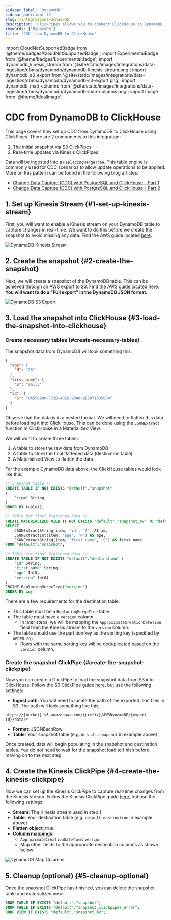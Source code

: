 ```yaml
---
sidebar_label: 'DynamoDB'
sidebar_position: 10
slug: /integrations/dynamodb
description: 'ClickPipes allows you to connect ClickHouse to DynamoDB.'
keywords: ['DynamoDB']
title: 'CDC from DynamoDB to ClickHouse'
---
```


import CloudNotSupportedBadge from '@theme/badges/CloudNotSupportedBadge';
import ExperimentalBadge from '@theme/badges/ExperimentalBadge';
import dynamodb_kinesis_stream from '@site/static/images/integrations/data-ingestion/dbms/dynamodb/dynamodb-kinesis-stream.png';
import dynamodb_s3_export from '@site/static/images/integrations/data-ingestion/dbms/dynamodb/dynamodb-s3-export.png';
import dynamodb_map_columns from '@site/static/images/integrations/data-ingestion/dbms/dynamodb/dynamodb-map-columns.png';
import Image from '@theme/IdealImage';

# CDC from DynamoDB to ClickHouse

<ExperimentalBadge/>

This page covers how set up CDC from DynamoDB to ClickHouse using ClickPipes. There are 2 components to this integration:
1. The initial snapshot via S3 ClickPipes
2. Real-time updates via Kinesis ClickPipes

Data will be ingested into a `ReplacingMergeTree`. This table engine is commonly used for CDC scenarios to allow update operations to be applied. More on this pattern can be found in the following blog articles:

* [Change Data Capture (CDC) with PostgreSQL and ClickHouse - Part 1](https://clickhouse.com/blog/clickhouse-postgresql-change-data-capture-cdc-part-1?loc=docs-rockest-migrations)
* [Change Data Capture (CDC) with PostgreSQL and ClickHouse - Part 2](https://clickhouse.com/blog/clickhouse-postgresql-change-data-capture-cdc-part-2?loc=docs-rockest-migrations)

## 1. Set up Kinesis Stream {#1-set-up-kinesis-stream}

First, you will want to enable a Kinesis stream on your DynamoDB table to capture changes in real-time. We want to do this before we create the snapshot to avoid missing any data.
Find the AWS guide located [here](https://docs.aws.amazon.com/amazondynamodb/latest/developerguide/kds.html).

<Image img={dynamodb_kinesis_stream} size="lg" alt="DynamoDB Kinesis Stream" border/>

## 2. Create the snapshot {#2-create-the-snapshot}

Next, we will create a snapshot of the DynamoDB table. This can be achieved through an AWS export to S3. Find the AWS guide located [here](https://docs.aws.amazon.com/amazondynamodb/latest/developerguide/S3DataExport.HowItWorks.html).
**You will want to do a "Full export" in the DynamoDB JSON format.**

<Image img={dynamodb_s3_export} size="md" alt="DynamoDB S3 Export" border/>

## 3. Load the snapshot into ClickHouse {#3-load-the-snapshot-into-clickhouse}

### Create necessary tables {#create-necessary-tables}

The snapshot data from DynamoDB will look something this:
```json
{
  "age": {
    "N": "26"
  },
  "first_name": {
    "S": "sally"
  },
  "id": {
    "S": "0A556908-F72B-4BE6-9048-9E60715358D4"
  }
}
```

Observe that the data is in a nested format. We will need to flatten this data before loading it into ClickHouse. This can be done using the `JSONExtract` function in ClickHouse in a Materialized View.

We will want to create three tables:
1. A table to store the raw data from DynamoDB
2. A table to store the final flattened data (destination table)
3. A Materialized View to flatten the data


For the example DynamoDB data above, the ClickHouse tables would look like this:

```sql
/* Snapshot table */
CREATE TABLE IF NOT EXISTS "default"."snapshot"
(
    `item` String
)
ORDER BY tuple();

/* Table for final flattened data */
CREATE MATERIALIZED VIEW IF NOT EXISTS "default"."snapshot_mv" TO "default"."destination" AS
SELECT
    JSONExtractString(item, 'id', 'S') AS id,
    JSONExtractInt(item, 'age', 'N') AS age,
    JSONExtractString(item, 'first_name', 'S') AS first_name
FROM "default"."snapshot";

/* Table for final flattened data */
CREATE TABLE IF NOT EXISTS "default"."destination" (
    "id" String,
    "first_name" String,
    "age" Int8,
    "version" Int64
)
ENGINE ReplacingMergeTree("version")
ORDER BY id;
```

There are a few requirements for the destination table:
- This table must be a `ReplacingMergeTree` table
- The table must have a `version` column
  - In later steps, we will be mapping the `ApproximateCreationDateTime` field from the Kinesis stream to the `version` column.
- The table should use the partition key as the sorting key (specified by `ORDER BY`)
  - Rows with the same sorting key will be deduplicated based on the `version` column.

### Create the snapshot ClickPipe {#create-the-snapshot-clickpipe}
Now you can create a ClickPipe to load the snapshot data from S3 into ClickHouse. Follow the S3 ClickPipe guide [here](/integrations/data-ingestion/clickpipes/object-storage.md), but use the following settings:

- **Ingest path**: You will need to locate the path of the exported json files in S3. The path will look something like this:

```text
https://{bucket}.s3.amazonaws.com/{prefix}/AWSDynamoDB/{export-id}/data/*
```

- **Format**: JSONEachRow
- **Table**: Your snapshot table (e.g. `default.snapshot` in example above)

Once created, data will begin populating in the snapshot and destination tables. You do not need to wait for the snapshot load to finish before moving on to the next step.

## 4. Create the Kinesis ClickPipe {#4-create-the-kinesis-clickpipe}

Now we can set up the Kinesis ClickPipe to capture real-time changes from the Kinesis stream. Follow the Kinesis ClickPipe guide [here](/integrations/data-ingestion/clickpipes/kinesis.md), but use the following settings:

- **Stream**: The Kinesis stream used in step 1
- **Table**: Your destination table (e.g. `default.destination` in example above)
- **Flatten object**: true
- **Column mappings**:
  - `ApproximateCreationDateTime`: `version`
  - Map other fields to the appropriate destination columns as shown below

<Image img={dynamodb_map_columns} size="md" alt="DynamoDB Map Columns" border/>

## 5. Cleanup (optional) {#5-cleanup-optional}

Once the snapshot ClickPipe has finished, you can delete the snapshot table and materialized view.

```sql
DROP TABLE IF EXISTS "default"."snapshot";
DROP TABLE IF EXISTS "default"."snapshot_clickpipes_error";
DROP VIEW IF EXISTS "default"."snapshot_mv";
```
